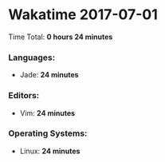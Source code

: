 # Wakatime 2017-07-01

Time Total: **0 hours 24 minutes**

### Languages:
- Jade: **24 minutes** 

### Editors:
- Vim: **24 minutes** 

### Operating Systems:
- Linux: **24 minutes** 

